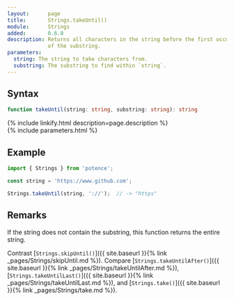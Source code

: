```yaml
---
layout:      page
title:       Strings.takeUntil()
module:      Strings
added:       0.6.0
description: Returns all characters in the string before the first occurrence
             of the substring.
parameters:
  string: The string to take characters from.
  substring: The substring to find within `string`.
---
```

## Syntax

```ts
function takeUntil(string: string, substring: string): string
```

<div class="description">{% include linkify.html description=page.description %}</div>
{% include parameters.html %}

## Example

```ts
import { Strings } from 'potence';

const string = 'https://www.github.com';

Strings.takeUntil(string, '://');  // -> "https"
```

## Remarks

If the string does not contain the substring, this function returns the entire
string.

Contrast [`Strings.skipUntil()`]({{ site.baseurl }}{% link _pages/Strings/skipUntil.md %}).
Compare [`Strings.takeUntilAfter()`]({{ site.baseurl }}{% link _pages/Strings/takeUntilAfter.md %}),
[`Strings.takeUntilLast()`]({{ site.baseurl }}{% link _pages/Strings/takeUntilLast.md %}),
and [`Strings.take()`]({{ site.baseurl }}{% link _pages/Strings/take.md %}).
